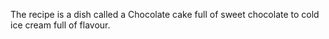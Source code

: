 The recipe is a dish called a Chocolate cake full of sweet chocolate to cold ice cream full of flavour. 